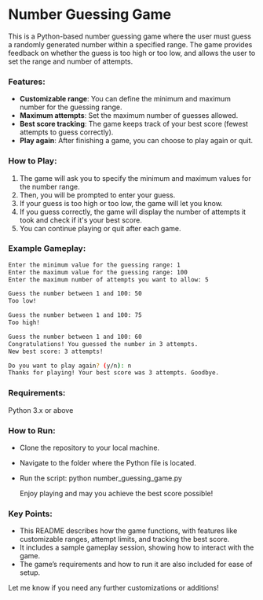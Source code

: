 # Number Guessing Game

This is a Python-based number guessing game where the user must guess a randomly generated number within a specified range. The game provides feedback on whether the guess is too high or too low, and allows the user to set the range and number of attempts.


### Features:
- **Customizable range**: You can define the minimum and maximum number for the guessing range.
- **Maximum attempts**: Set the maximum number of guesses allowed.
- **Best score tracking**: The game keeps track of your best score (fewest attempts to guess correctly).
- **Play again**: After finishing a game, you can choose to play again or quit.


### How to Play:
1. The game will ask you to specify the minimum and maximum values for the number range.
2. Then, you will be prompted to enter your guess.
3. If your guess is too high or too low, the game will let you know.
4. If you guess correctly, the game will display the number of attempts it took and check if it's your best score.
5. You can continue playing or quit after each game.


### Example Gameplay:

```bash
Enter the minimum value for the guessing range: 1
Enter the maximum value for the guessing range: 100
Enter the maximum number of attempts you want to allow: 5

Guess the number between 1 and 100: 50
Too low!

Guess the number between 1 and 100: 75
Too high!

Guess the number between 1 and 100: 60
Congratulations! You guessed the number in 3 attempts.
New best score: 3 attempts!

Do you want to play again? (y/n): n
Thanks for playing! Your best score was 3 attempts. Goodbye.
```


### Requirements:
Python 3.x or above


### How to Run:
- Clone the repository to your local machine.
- Navigate to the folder where the Python file is located.
- Run the script:
  python number_guessing_game.py


  Enjoy playing and may you achieve the best score possible!



### Key Points:
- This README describes how the game functions, with features like customizable ranges, attempt limits, and tracking the best score.
- It includes a sample gameplay session, showing how to interact with the game.
- The game’s requirements and how to run it are also included for ease of setup.

Let me know if you need any further customizations or additions!
